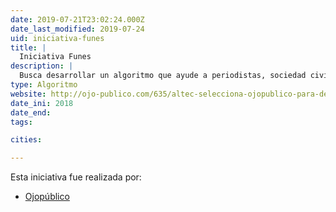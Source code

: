 ```yaml
---
date: 2019-07-21T23:02:24.000Z
date_last_modified: 2019-07-24
uid: iniciativa-funes
title: |
  Iniciativa Funes
description: |
  Busca desarrollar un algoritmo que ayude a periodistas, sociedad civil y órganos de control del Estado a alertar e identificar casos y escenarios con altas probabilidades de corrupción en el sector público.
type: Algoritmo
website: http://ojo-publico.com/635/altec-selecciona-ojopublico-para-desarrollar-proyecto-funes-un-algoritmo-contra-la-corrupcion
date_ini: 2018
date_end: 
tags:

cities: 

---
```


Esta iniciativa fue realizada por:

- [Ojopúblico](/organizaciones/ojo-publico)
